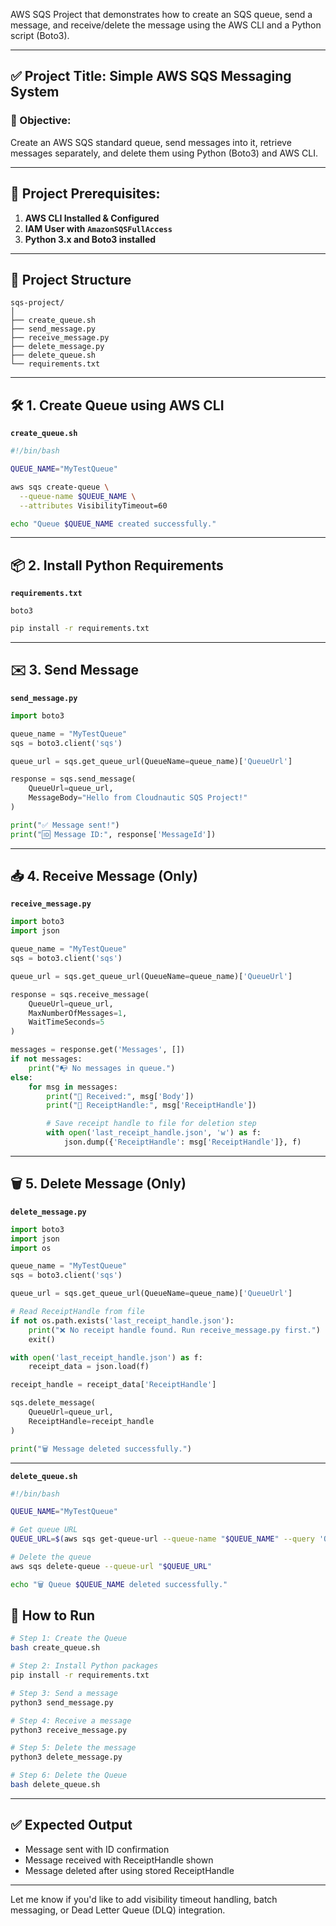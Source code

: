 AWS SQS Project that demonstrates how to create an SQS queue, send a message, and receive/delete the message using the AWS CLI and a Python script (Boto3).

---

## ✅ Project Title: **Simple AWS SQS Messaging System**

### 🎯 Objective:

Create an AWS SQS standard queue, send messages into it, retrieve messages separately, and delete them using Python (Boto3) and AWS CLI.

---

## 🔧 Project Prerequisites:

1. **AWS CLI Installed & Configured**
2. **IAM User with `AmazonSQSFullAccess`**
3. **Python 3.x and Boto3 installed**

---

## 📁 Project Structure

```
sqs-project/
│
├── create_queue.sh
├── send_message.py
├── receive_message.py
├── delete_message.py
├── delete_queue.sh
└── requirements.txt
```

---

## 🛠️ 1. Create Queue using AWS CLI

**`create_queue.sh`**

```bash
#!/bin/bash

QUEUE_NAME="MyTestQueue"

aws sqs create-queue \
  --queue-name $QUEUE_NAME \
  --attributes VisibilityTimeout=60

echo "Queue $QUEUE_NAME created successfully."
```

---

## 📦 2. Install Python Requirements

**`requirements.txt`**

```
boto3
```

```bash
pip install -r requirements.txt
```

---

## ✉️ 3. Send Message

**`send_message.py`**

```python
import boto3

queue_name = "MyTestQueue"
sqs = boto3.client('sqs')

queue_url = sqs.get_queue_url(QueueName=queue_name)['QueueUrl']

response = sqs.send_message(
    QueueUrl=queue_url,
    MessageBody="Hello from Cloudnautic SQS Project!"
)

print("✅ Message sent!")
print("🆔 Message ID:", response['MessageId'])
```

---

## 📥 4. Receive Message (Only)

**`receive_message.py`**

```python
import boto3
import json

queue_name = "MyTestQueue"
sqs = boto3.client('sqs')

queue_url = sqs.get_queue_url(QueueName=queue_name)['QueueUrl']

response = sqs.receive_message(
    QueueUrl=queue_url,
    MaxNumberOfMessages=1,
    WaitTimeSeconds=5
)

messages = response.get('Messages', [])
if not messages:
    print("📭 No messages in queue.")
else:
    for msg in messages:
        print("📨 Received:", msg['Body'])
        print("🧾 ReceiptHandle:", msg['ReceiptHandle'])

        # Save receipt handle to file for deletion step
        with open('last_receipt_handle.json', 'w') as f:
            json.dump({'ReceiptHandle': msg['ReceiptHandle']}, f)
```

---

## 🗑️ 5. Delete Message (Only)

**`delete_message.py`**

```python
import boto3
import json
import os

queue_name = "MyTestQueue"
sqs = boto3.client('sqs')

queue_url = sqs.get_queue_url(QueueName=queue_name)['QueueUrl']

# Read ReceiptHandle from file
if not os.path.exists('last_receipt_handle.json'):
    print("❌ No receipt handle found. Run receive_message.py first.")
    exit()

with open('last_receipt_handle.json') as f:
    receipt_data = json.load(f)

receipt_handle = receipt_data['ReceiptHandle']

sqs.delete_message(
    QueueUrl=queue_url,
    ReceiptHandle=receipt_handle
)

print("🗑️ Message deleted successfully.")
```

---

**`delete_queue.sh`**

```bash
#!/bin/bash

QUEUE_NAME="MyTestQueue"

# Get queue URL
QUEUE_URL=$(aws sqs get-queue-url --queue-name "$QUEUE_NAME" --query 'QueueUrl' --output text)

# Delete the queue
aws sqs delete-queue --queue-url "$QUEUE_URL"

echo "🗑️ Queue $QUEUE_NAME deleted successfully."
```

## 🚀 How to Run

```bash
# Step 1: Create the Queue
bash create_queue.sh

# Step 2: Install Python packages
pip install -r requirements.txt

# Step 3: Send a message
python3 send_message.py

# Step 4: Receive a message
python3 receive_message.py

# Step 5: Delete the message
python3 delete_message.py

# Step 6: Delete the Queue
bash delete_queue.sh
```

---

## ✅ Expected Output

* Message sent with ID confirmation
* Message received with ReceiptHandle shown
* Message deleted after using stored ReceiptHandle

---

Let me know if you'd like to add visibility timeout handling, batch messaging, or Dead Letter Queue (DLQ) integration.

